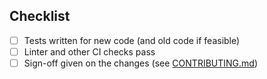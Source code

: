 <!-- Thanks for submitting a PR! Please ensure the following requirements are met in order for us to review your PR -->

## Checklist

-   [ ] Tests written for new code (and old code if feasible)
-   [ ] Linter and other CI checks pass
-   [ ] Sign-off given on the changes (see [CONTRIBUTING.md](https://github.com/element-hq/element-web/blob/develop/CONTRIBUTING.md))
